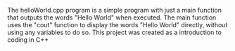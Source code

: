 The helloWorld.cpp program is a simple program with just a main function that outputs the words "Hello World" when executed.
The main function uses the "cout" function to display the words "Hello World" directly, without using any variables to do so.
This project was created as a introduction to coding in C++
